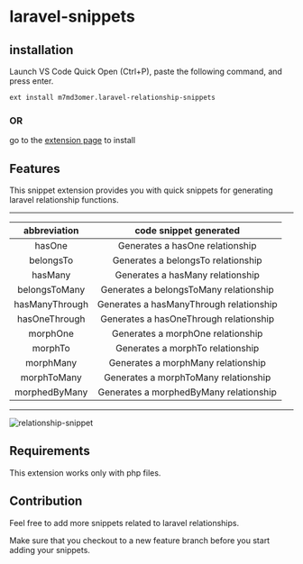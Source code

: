 # laravel-snippets

## installation

Launch VS Code Quick Open (Ctrl+P), paste the following command, and press enter.

```bash
ext install m7md3omer.laravel-relationship-snippets
```

### OR

go to the [extension page][1] to install

## Features

This snippet extension provides you with quick snippets for generating laravel relationship functions.

---

|  abbreviation  |         code snippet generated          |
| :------------: | :-------------------------------------: |
|     hasOne     |     Generates a hasOne relationship     |
|   belongsTo    |   Generates a belongsTo relationship    |
|    hasMany     |    Generates a hasMany relationship     |
| belongsToMany  | Generates a belongsToMany relationship  |
| hasManyThrough | Generates a hasManyThrough relationship |
| hasOneThrough  | Generates a hasOneThrough relationship  |
|    morphOne    | Generates a morphOne relationship       |
|    morphTo     | Generates a morphTo relationship        |
|    morphMany   | Generates a morphMany relationship      |
|   morphToMany  | Generates a morphToMany relationship    |
|  morphedByMany | Generates a morphedByMany relationship  |

---

![relationship-snippet](https://github.com/m7md3omer/laravel-snippets/blob/master/screenshots/screen2.png?raw=true "relationship snippets")

## Requirements

This extension works only with php files.

## Contribution

Feel free to add more snippets related to laravel relationships.

Make sure that you checkout to a new feature branch before you start adding your snippets.

[1]: https://marketplace.visualstudio.com/items?itemName=m7md3omer.laravel-relationship-snippets&ssr=false#overview

